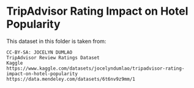 # TripAdvisor Rating Impact on Hotel Popularity
This dataset in this folder is taken from:
```
CC-BY-SA: JOCELYN DUMLAO
TripAdvisor Review Ratings Dataset
Kaggle
https://www.kaggle.com/datasets/jocelyndumlao/tripadvisor-rating-impact-on-hotel-popularity
https://data.mendeley.com/datasets/6t6nv9z9mm/1
```
